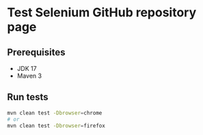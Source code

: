 # Test Selenium GitHub repository page

## Prerequisites
- JDK 17 
- Maven 3

## Run tests
```bash
mvn clean test -Dbrowser=chrome
# or
mvn clean test -Dbrowser=firefox
```

